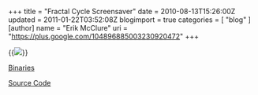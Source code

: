 +++
title = "Fractal Cycle Screensaver"
date = 2010-08-13T15:26:00Z
updated = 2011-01-22T03:52:08Z
blogimport = true 
categories = [ "blog" ]
[author]
	name = "Erik McClure"
	uri = "https://plus.google.com/104896885003230920472"
+++

{{<img src="http://64digits.com/games/5362/fractalcycleprev.png">}}

[Binaries](http://64digits.com/games/index.php?cmd=view_game&id=5362)

[Source Code](http://64digits.com/users/blackhole/FractalCycleSource.zip)
